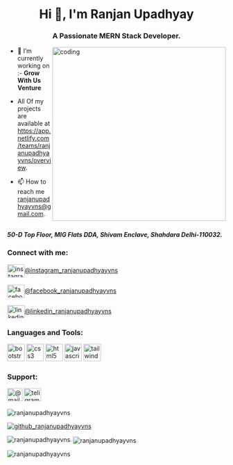 <h1 align="center">Hi 👋, I'm Ranjan Upadhyay</h1>
<h3 align="center">A Passionate MERN Stack Developer.</h3>

<img align="right" alt="coding" width="400"
        src="https://user-images.githubusercontent.com/55389276/140866485-8fb1c876-9a8f-4d6a-98dc-08c4981eaf70.gif">

- 🔭 I’m currently working on :- <strong> Grow With Us Venture </strong><br>

- All Of my projects are available at <a href="https://app.netlify.com/teams/ranjanupadhya">https://app.netlify.com/teams/ranjanupadhyayvns/overview</a>.<br>

- 📫 How to reach me  <a href="mailto:ranjanupadhyayvns.com">ranjanupadhyayvns@gmail.com</a>.<br><br>
<address><b>50-D Top Floor, MIG Flats DDA, Shivam Enclave, Shahdara Delhi-110032.</b></address>

<h3 align="left">Connect with me:</h3>
<p align="left">
<a href="https://instagram.com/ranjanupadhyayvns?igshid=ZDc4ODBmNjlmNQ==" target="blank"><img align="center" src="https://cdn-icons-png.flaticon.com/512/2111/2111463.png" alt="instagram_ranjanupadhyayvns" height="30" width="40" />@instagram_ranjanupadhyayvns</a><br><br>
<a href="https://www.facebook.com/profile.php?id=100094632602888&mibextid=ZbWKwL" target="blank"><img align="center" src="https://cdn-icons-png.flaticon.com/512/174/174848.png" alt="facebook_ranjanupadhyayvns" height="30" width="40"  />@facebook_ranjanupadhyayvns</a><br><br>
<a href="https://www.linkedin.com/in/ranjanupadhyayvns/" target="blank"><img align="center" src="https://upload.wikimedia.org/wikipedia/commons/thumb/c/ca/LinkedIn_logo_initials.png/600px-LinkedIn_logo_initials.png" alt="linkedin" height="30" width="40"/>@linkedin_ranjanupadhyayvns</a>
</p>

<h3 align="left">Languages and Tools:</h3>
<p align="left"> <a href="https://getbootstrap.com" target="_blank" rel="noreferrer"> 
        <img src="https://msatechnosoft.in/blog/wp-content/uploads/2018/06/bootstrap-png-MSA-Technosoft.png" alt="bootstrap" width="40" height="40"/></a> 
        <a href="https://www.w3schools.com/css/" target="_blank" rel="noreferrer"> 
        <img src="https://www.jennerstrand.se/wp-content/uploads/2023/06/CSS3_logo_and_wordmark.svg_.png" alt="css3" width="40" height="40"/></a> 
        <a href="https://www.w3.org/html/" target="_blank" rel="noreferrer"> <img src="https://upload.wikimedia.org/wikipedia/commons/thumb/6/61/HTML5_logo_and_wordmark.svg/1200px-HTML5_logo_and_wordmark.svg.png" alt="html5" width="40" height="40"/></a> 
        <a href="https://developer.mozilla.org/en-US/docs/Web/JavaScript" target="_blank" rel="noreferrer"><img src="https://e7.pngegg.com/pngimages/602/440/png-clipart-javascript-open-logo-number-js-angle-text-thumbnail.png" alt="javascript" width="40" height="40"/></a> 
        <a href="https://tailwindcss.com/" target="_blank" rel="noreferrer"> <img src="https://www.vectorlogo.zone/logos/tailwindcss/tailwindcss-icon.svg" alt="tailwind" width="40" height="40"/></a> 
</p>

<h3 align="left">Support:</h3>
<p>
  <a href="mailto:ranjanupadhyayvns@gmail.com"><img rel="noreferrer" align="left" src="https://cdn-icons-png.flaticon.com/512/732/732200.png" height="30" width="35" alt="@mail_ranjanupadhyayvns@gmail.com"/>
</a>
        
<a href="https://t.me/contact_ranjanupadhyayvns"><img  rel="noreferrer" align="left" src="https://cdn-icons-png.flaticon.com/512/3488/3488463.png" height="30" width="40" alt="teligram_ranjanupadhyayvns" /></a>
</p>


<br><br>

<p align="left"> <img src="https://komarev.com/ghpvc/?username=ranjanupadhyayvns&label=Profile%20views&color=0e75b6&style=flat" alt="ranjanupadhyayvns" /> </p>

<p align="left"> <a href="https://github.com/ryo-ma/github-profile-trophy"><img src="https://github-profile-trophy.vercel.app/?username=ranjanupadhyayvns" alt="github_ranjanupadhyayvns" /></a> </p>

<p><img align="left" src="https://github-readme-stats.vercel.app/api/top-langs?username=ranjanupadhyayvns&show_icons=true&locale=en&layout=compact" alt="ranjanupadhyayvns" /></p>

<p>&nbsp;<img align="center" src="https://github-readme-stats.vercel.app/api?username=ranjanupadhyayvns&show_icons=true&locale=en" alt="ranjanupadhyayvns" /></p>

<p><img align="center" src="https://github-readme-streak-stats.herokuapp.com/?user=ranjanupadhyayvns&" alt="ranjanupadhyayvns" /></p>

